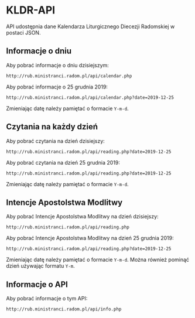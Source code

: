 # KLDR-API
API udostępnia dane Kalendarza Liturgicznego Diecezji Radomskiej w postaci JSON.

## Informacje o dniu
Aby pobrać informacje o dniu dzisiejszym:

    http://rub.ministranci.radom.pl/api/calendar.php
    
Aby pobrać informacje o 25 grudnia 2019:

    http://rub.ministranci.radom.pl/api/calendar.php?date=2019-12-25
    
Zmieniając datę należy pamiętać o formacie `Y-m-d`.

## Czytania na każdy dzień
Aby pobrać czytania na dzień dzisiejszy:

    http://rub.ministranci.radom.pl/api/reading.php?date=2019-12-25

Aby pobrać czytania na dzień 25 grudnia 2019:

    http://rub.ministranci.radom.pl/api/reading.php?date=2019-12-25
    
Zmieniając datę należy pamiętać o formacie `Y-m-d`.

## Intencje Apostolstwa Modlitwy
Aby pobrać Intencje Apostolstwa Modlitwy na dzień dzisiejszy:

    http://rub.ministranci.radom.pl/api/reading.php

Aby pobrać Intencje Apostolstwa Modlitwy na dzień 25 grudnia 2019:

    http://rub.ministranci.radom.pl/api/reading.php?date=2019-12-25
    
Zmieniając datę należy pamiętać o formacie `Y-m-d`.
Można również pominąć dzień używając formatu `Y-m`.

## Informacje o API
Aby pobrać informacje o tym API:

    http://rub.ministranci.radom.pl/api/info.php
